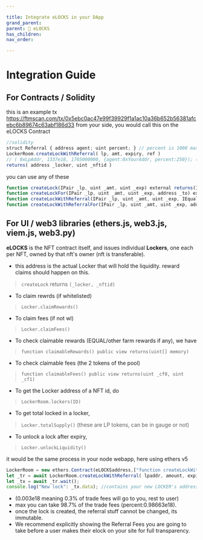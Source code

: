 ```yaml
---

title: Integrate eLOCKS in your DApp
grand_parent:
parent: 🔐 eLOCKS
has_children:
nav_order:

---
```


# Integration Guide
## For Contracts / Solidity
this is an example tx https://ftmscan.com/tx/0x5ebc0ac47e99f39929f1a1ac10a36b652b56381afcebc6b89674c63abf186d33
from your side, you would call this on the eLOCKS Contract
```js
//solidity
struct Referral { address agent; uint percent; } // percent is 1000 max = 100%
LockerRoom.createLockWithReferral( lp, amt, expiry, ref )
// ( 0xLpAddr, 1337e18, 1765000000, {agent:0xYourAddr, percent:250}); (250=25%,max is 1000=100%) } )
returns( address _locker, uint _nftid )
```
you can use any of these
```js
function createLock(IPair _lp, uint _amt, uint _exp) external returns(IEqualocker _locker, uint _ID) ;
function createLockFor(IPair _lp, uint _amt, uint _exp, address _to) external returns(IEqualocker _locker, uint _ID);﻿
function createLockWithReferral(IPair _lp, uint _amt, uint _exp, IEqualocker.Referral memory _ref) external ;
function createLockWithReferralFor(IPair _lp, uint _amt, uint _exp, address _to, IEqualocker.Referral memory _ref) external returns(IEqualocker _locker, uint _ID) ;
```

## For UI / web3 libraries (ethers.js, web3.js, viem.js, web3.py)

**eLOCKS** is the NFT contract itself, and issues individual **Lockers**, one each per NFT, owned by that nft's owner (nft is transferable).

- this address is the actual Locker that will hold the liquidity. reward claims should happen on this.
> `createLock` returns `(_locker, _nftid)`

- To claim rewrds (if whitelisted)
> `Locker.claimRewards()`

- To claim fees (if not wl)
> `Locker.claimFees()`

- To check claimable rewards (EQUAL/other farm rewards if any), we have
> `function claimableRewards() public view returns(uint[] memory)`

- To check claimable fees (the 2 tokens of the pool)
> `function claimableFees() public view returns(uint _cf0, uint _cf1)`

- To get the Locker address of a NFT id, do
> `LockerRoom.lockers(ID)`

- To get total locked in a locker,
> `Locker.totalSupply()`
(these are LP tokens, can be in gauge or not)

- To unlock a lock after expiry,
> `Locker.unlockLiquidity()`



it would be the same process in your node webapp, here using ethers v5
```js
LockerRoom = new ethers.Contract(eLOCKSaddress,["function createLockWithRefferal(address,uint,uint,{agent:address,percent:uint})" external returns(address,uint)],signer);
let _tr = await LockerRoom.createLockWithReferral( lpaddr, amount, expiry, {agent:0xBasedTreasury, percent:0.003e18});
let _tx = await _tr.wait();
console.log("New lock": _tx.data); //contains your new LOCKER's address and its NFT/locker ID
```

- (0.003e18 meaning 0.3% of trade fees will go to you, rest to user)
- max you can take 98.7% of the trade fees (percent:0.98663e18).
- once the lock is created, the referral stuff cannot be changed, its immutable.
- We recommend explicitly showing the Referral Fees you are going to take before a user makes their elock on your site for full transparency.
